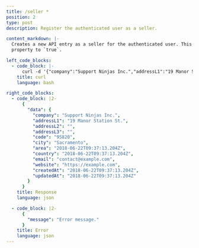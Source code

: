 ```yaml
---
title: /seller *
position: 2
type: post
description: Register the authenticated user as a seller.

content_markdown: |-
  Creates a new API entry as a seller for the authenticated user. This will also turn the related user entry `isSeller`
  property to `true`.

left_code_blocks:
  - code_block: |-
      curl -d '{"company":"Support Ninjas Inc.","addressL1":"19 Manor Station St.","addressL2":"","addressL3":"","code":"95820","city":"Sacramento","area":"2018-06-22T09:37:13.204Z","country":"2018-06-22T09:37:13.204Z","email":"contact@example.com","website":"https://example.com"}' -X POST https://api.electraproject.org/seller
    title: curl
    language: bash

right_code_blocks:
  - code_block: |2-
      {
        "data": {
          "company": "Support Ninjas Inc.",
          "addressL1": "19 Manor Station St.",
          "addressL2": "",
          "addressL3": "",
          "code": "95820",
          "city": "Sacramento",
          "area": "2018-06-22T09:37:13.204Z",
          "country": "2018-06-22T09:37:13.204Z",
          "email": "contact@example.com",
          "website": "https://example.com",
          "createdAt": "2018-06-22T09:37:13.204Z",
          "updatedAt": "2018-06-22T09:37:13.204Z"
        }
      }
    title: Response
    language: json

  - code_block: |2-
      {
        "message": "Error message."
      }
    title: Error
    language: json
---
```

